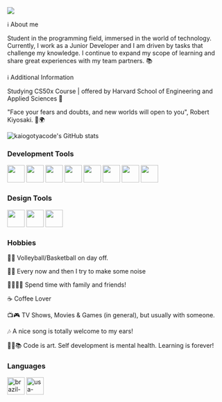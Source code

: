 <img src="https://portfolio-kaiogotya.s3.us-east-2.amazonaws.com/github-brand.png" />

ℹ About me

Student in the programming field, immersed in the world of technology. Currently, I work as a Junior Developer and I am driven by tasks that challenge my knowledge. I continue to expand my scope of learning and share great experiences with my team partners. 📚

ℹ Additional Information 

Studying CS50x Course | offered by Harvard School of Engineering and Applied Sciences 🏫

"Face your fears and doubts, and new worlds will open to you", Robert Kiyosaki. 🧠🌍

![kaiogotyacode's GitHub stats](https://github-readme-stats.vercel.app/api?username=kaiogotyacode&show_icons=true&theme=gruvbox&rank_icon=github)

### Development Tools
<div>  
  <img height="40em" src="https://cdn.jsdelivr.net/gh/devicons/devicon/icons/html5/html5-original.svg" />
  <img height="40em" src="https://cdn.jsdelivr.net/gh/devicons/devicon/icons/csharp/csharp-original.svg" />
  <img height="40em" src="https://cdn.jsdelivr.net/gh/devicons/devicon/icons/css3/css3-original.svg" />
  <img height="40em" src="https://cdn.jsdelivr.net/gh/devicons/devicon/icons/javascript/javascript-original.svg" />
  <img height="40em" src="https://img.icons8.com/color/240/null/microsoft-sql-server.png"/>   
  <img height="40em" src="https://cdn.jsdelivr.net/gh/devicons/devicon/icons/jquery/jquery-plain-wordmark.svg" />
  <img height="40em" src="https://cdn.jsdelivr.net/gh/devicons/devicon/icons/gitlab/gitlab-plain-wordmark.svg" />
  <img height="40em" src="https://cdn.jsdelivr.net/gh/devicons/devicon/icons/php/php-plain.svg" />
          
</div>

### Design Tools
<div>
  <img height="40em" src="https://cdn.jsdelivr.net/gh/devicons/devicon/icons/photoshop/photoshop-line.svg" />
  <img height="40em" src="https://cdn.jsdelivr.net/gh/devicons/devicon/icons/premierepro/premierepro-original.svg" />               
  <img height="40em" src="https://cdn.jsdelivr.net/gh/devicons/devicon/icons/aftereffects/aftereffects-original.svg" />
</div>

### Hobbies

🏐🏀  Volleyball/Basketball on day off.

🎻🎸 Every now and then I try to make some noise

👨‍👩‍👧‍👧   Spend time with family and friends!

☕    Coffee Lover

📺🎮  TV Shows, Movies & Games (in general), but usually with someone.

🎶    A nice song is totally welcome to my ears!

👨‍💻📚  Code is art. Self development is mental health. Learning is forever!


### Languages

<div>  
  <img height="40em" src="https://img.icons8.com/color/96/brazil-circular.png" alt="brazil-flag"/>  
  <img height="40em" src="https://img.icons8.com/color/96/usa-circular.png" alt="usa-flag"/>
</div>
